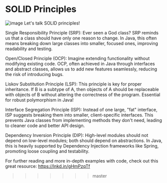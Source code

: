 SOLID Principles
=======
![image](https://github.com/user-attachments/assets/cb0e33cd-fc23-41a4-be03-8baa405e4a0e)
Let's talk SOLID principles!

Single Responsibility Principle (SRP):
Ever seen a God class? SRP reminds us that a class should have only one reason to change. In Java, this often means breaking down large classes into smaller, focused ones, improving readability and testing.

Open/Closed Principle (OCP): 
Imagine extending functionality without modifying existing code. OCP, often achieved in Java through interfaces and abstract classes, allows us to add new features seamlessly, reducing the risk of introducing bugs.

Liskov Substitution Principle (LSP):
This principle is key for proper inheritance. If B is a subtype of A, then objects of A should be replaceable with objects of B without altering the correctness of the program. Essential for robust polymorphism in Java!

Interface Segregation Principle (ISP): 
Instead of one large, "fat" interface, ISP suggests breaking them into smaller, client-specific interfaces. This prevents Java classes from implementing methods they don't need, leading to cleaner code and better API design.

Dependency Inversion Principle (DIP):
High-level modules should not depend on low-level modules; both should depend on abstractions. In Java, this is heavily supported by Dependency Injection frameworks like Spring, promoting loose coupling and testability.

For further reading and more in-depth examples with code, check out this great resource:
https://lnkd.in/gHmPzqTf
>>>>>>> master
